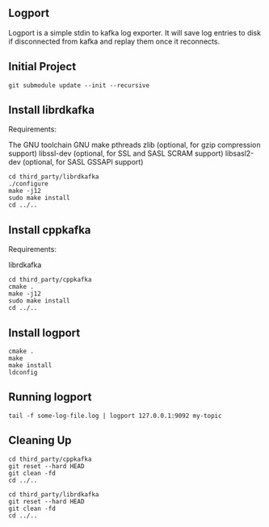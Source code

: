 Logport
-------

Logport is a simple stdin to kafka log exporter. It will save log entries to disk if disconnected from kafka and replay them once it reconnects.



Initial Project
---------------

```
git submodule update --init --recursive
```


Install librdkafka
------------------

Requirements:

The GNU toolchain
GNU make
pthreads
zlib (optional, for gzip compression support)
libssl-dev (optional, for SSL and SASL SCRAM support)
libsasl2-dev (optional, for SASL GSSAPI support)

```
cd third_party/librdkafka
./configure
make -j12
sudo make install
cd ../..
```


Install cppkafka
----------------

Requirements:

librdkafka

```
cd third_party/cppkafka
cmake .
make -j12
sudo make install
cd ../..
```


Install logport
----------------

```
cmake .
make
make install
ldconfig
```


Running logport
---------------

```
tail -f some-log-file.log | logport 127.0.0.1:9092 my-topic
```


Cleaning Up
---------------

```
cd third_party/cppkafka
git reset --hard HEAD
git clean -fd
cd ../..

cd third_party/librdkafka
git reset --hard HEAD
git clean -fd
cd ../..
```
